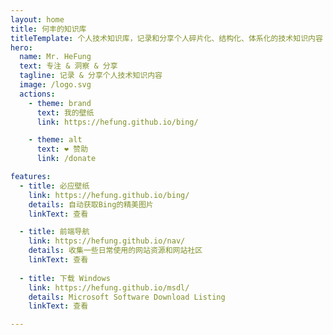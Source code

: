 ```yaml
---
layout: home
title: 何丰的知识库 
titleTemplate: 个人技术知识库，记录和分享个人碎片化、结构化、体系化的技术知识内容
hero:
  name: Mr. HeFung
  text: 专注 & 洞察 & 分享
  tagline: 记录 & 分享个人技术知识内容
  image: /logo.svg
  actions:
    - theme: brand
      text: 我的壁纸
      link: https://hefung.github.io/bing/

    - theme: alt
      text: ❤️ 赞助
      link: /donate

features:
  - title: 必应壁纸
    link: https://hefung.github.io/bing/
    details: 自动获取Bing的精美图片
    linkText: 查看

  - title: 前端导航
    link: https://hefung.github.io/nav/
    details: 收集一些日常使用的网站资源和网站社区
    linkText: 查看  
    
  - title: 下载 Windows
    link: https://hefung.github.io/msdl/
    details: Microsoft Software Download Listing
    linkText: 查看   

---
```


<confetti />

